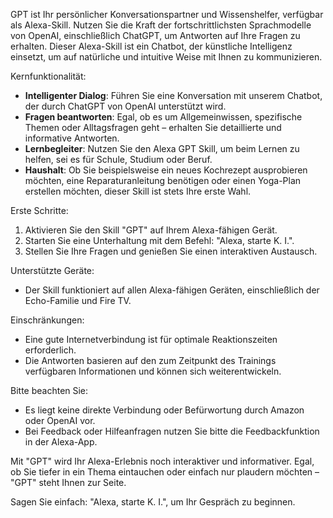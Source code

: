 GPT ist Ihr persönlicher Konversationspartner und Wissenshelfer, verfügbar als Alexa-Skill. Nutzen Sie die Kraft der fortschrittlichsten Sprachmodelle von OpenAI, einschließlich ChatGPT, um Antworten auf Ihre Fragen zu erhalten. Dieser Alexa-Skill ist ein Chatbot, der künstliche Intelligenz einsetzt, um auf natürliche und intuitive Weise mit Ihnen zu kommunizieren.

Kernfunktionalität:

- **Intelligenter Dialog**: Führen Sie eine Konversation mit unserem Chatbot, der durch ChatGPT von OpenAI unterstützt wird.
- **Fragen beantworten**: Egal, ob es um Allgemeinwissen, spezifische Themen oder Alltagsfragen geht – erhalten Sie detaillierte und informative Antworten.
- **Lernbegleiter**: Nutzen Sie den Alexa GPT Skill, um beim Lernen zu helfen, sei es für Schule, Studium oder Beruf.
- **Haushalt**: Ob Sie beispielsweise ein neues Kochrezept ausprobieren möchten, eine Reparaturanleitung benötigen oder einen Yoga-Plan erstellen möchten, dieser Skill ist stets Ihre erste Wahl.

Erste Schritte:

1. Aktivieren Sie den Skill "GPT" auf Ihrem Alexa-fähigen Gerät.
2. Starten Sie eine Unterhaltung mit dem Befehl: "Alexa, starte K. I.".
3. Stellen Sie Ihre Fragen und genießen Sie einen interaktiven Austausch.

Unterstützte Geräte:

- Der Skill funktioniert auf allen Alexa-fähigen Geräten, einschließlich der Echo-Familie und Fire TV.

Einschränkungen:

- Eine gute Internetverbindung ist für optimale Reaktionszeiten erforderlich.
- Die Antworten basieren auf den zum Zeitpunkt des Trainings verfügbaren Informationen und können sich weiterentwickeln.

Bitte beachten Sie:

- Es liegt keine direkte Verbindung oder Befürwortung durch Amazon oder OpenAI vor.
- Bei Feedback oder Hilfeanfragen nutzen Sie bitte die Feedbackfunktion in der Alexa-App.

Mit "GPT" wird Ihr Alexa-Erlebnis noch interaktiver und informativer. Egal, ob Sie tiefer in ein Thema eintauchen oder einfach nur plaudern möchten – "GPT" steht Ihnen zur Seite.

Sagen Sie einfach: "Alexa, starte K. I.", um Ihr Gespräch zu beginnen.